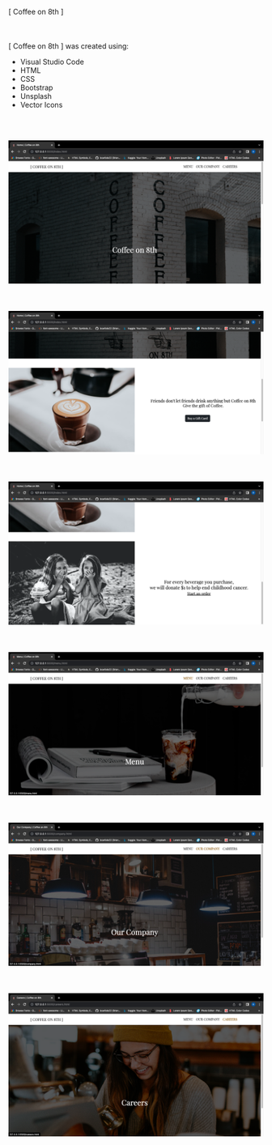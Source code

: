 [ Coffee on 8th ]
<br>
<br>
<br>
<br>
[ Coffee on 8th ] was created using:
- Visual Studio Code
- HTML
- CSS
- Bootstrap
- Unsplash
- Vector Icons
<br>
<br>

![](images/co81.png)
<br>
<br>
<br>
<br>
![](images/co82.png)
<br>
<br>
<br>
<br>
![](images/co83.png)
<br>
<br>
<br>
<br>
![](images/co84.png)
<br>
<br>
<br>
<br>
![](images/co85.png)
<br>
<br>
<br>
<br>
![](images/co86.png)

